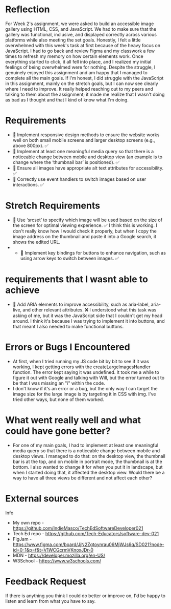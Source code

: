# Reflection

For Week 2's assignment, we were asked to build an accessible image gallery using HTML, CSS, and JavaScript. We had to make sure that the gallery was functional, inclusive, and displayed correctly across various platforms while also meeting the set goals. Honestly, I felt a little overwhelmed with this week's task at first because of the heavy focus on JavaScript. I had to go back and review Figma and my classwork a few times to refresh my memory on how certain elements work. Once everything started to click, it all fell into place, and I realized my initial feelings of being overwhelmed were for nothing. Despite the struggle, I genuinely enjoyed this assignment and am happy that I managed to complete all the main goals. If I'm honest, I did struggle with the JavaScript in this assignment, mainly on the stretch goals, but I can now see clearly where I need to improve. It really helped reaching out to my peers and talking to them about the assignment; it made me realize that I wasn't doing as bad as I thought and that I kind of know what I'm doing.

# Requirements

- 🎯 Implement responsive design methods to ensure the website works well on both small mobile screens and larger desktop screens (e.g., above 800px). ✅
- 🎯 Implement at least one meaningful media query so that there is a noticeable change between mobile and desktop view (an example is to change where the ‘thumbnail bar’ is positioned). ✅
- 🎯 Ensure all images have appropriate alt text attributes for accessibility. ✅
- 🎯 Correctly use event handlers to switch images based on user interactions. ✅

# Stretch Requirements

- 🏹 Use ‘srcset’ to specify which image will be used based on the size of the screen for optimal viewing experience. ✅ I think this is working. I don't really know how I would check it properly, but when I copy the image address on the thumbnail and paste it into a Google search, it shows the edited URL.
- - 🏹 Implement key bindings for buttons to enhance navigation, such as using arrow keys to switch between images. ✅

# requirements that I wasnt able to achieve

- 🏹 Add ARIA elements to improve accessibility, such as aria-label, aria-live, and other relevant attributes. ❌ I understood what this task was asking of me, but it was the JavaScript side that I couldn't get my head around. I think it's because I was trying to implement it into buttons, and that meant I also needed to make functional buttons.

# Errors or Bugs I Encountered

- At first, when I tried running my JS code bit by bit to see if it was working, I kept getting errors with the createLargeImagesHandler function. The error kept saying it was undefined. It took me a while to figure it out with Google and talking with Will, but the error turned out to be that I was missing an "i" within the code.
- I don't know if it's an error or a bug, but the only way I can target the image size for the large image is by targeting it in CSS with img. I've tried other ways, but none of them worked.

# What went really well and what could have gone better?

- For one of my main goals, I had to implement at least one meaningful media query so that there is a noticeable change between mobile and desktop views. I managed to do that: on the desktop view, the thumbnail bar is at the top, and on mobile in portrait mode, the thumbnail is at the bottom. I also wanted to change it for when you put it in landscape, but when I started doing that, it affected the desktop view. Would there be a way to have all three views be different and not affect each other?

# External sources

Info

- My own repo - https://github.com/IndieMasco/TechEdSoftwareDeveloper021
- Tech Ed repo - https://github.com/Tech-Educators/software-dev-021
- FigJam - https://www.figma.com/board/JjN2Zgtoynrau06MjWJs6q/SD021?node-id=0-1&p=f&t=V1WCGcrmVKnoxJDr-0
- MDN - https://developer.mozilla.org/en-US/
- W3School - https://www.w3schools.com/

# Feedback Request

If there is anything you think I could do better or improve on, I'd be happy to listen and learn from what you have to say.
